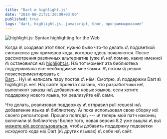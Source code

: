 ```yaml
---
title: "Dart и highlight.js"
date: "2014-08-21T21:20:00+03:00"
published: true
tags: "dart, highlight.js, javascript, блог, программирование"
---
```


![](/images/3rd-party/highlight-js.png "highlight.js: Syntax highlighting for the Web")

Когда я\ создавал этот блог, нужно было что-то делать с\ подсветкой синтаксиса для примеров кода, которые здесь
появляются. После рассмотрения различных альтернатив (уже и\ не\ помню, каких именно) я\ остановился на\ [highlight.js].
На\ тот момент эта библиотека поддерживала все необходимые мне языки. А\ потом я\ решил поэкспериментировать с\
[Dart]... Ну\ и\ написать пару постов о\ нём. Смотрю, а\ поддержки Dart в\ highlight.js нет. На\ сайте проекта сказано,
что разработчики не\ выполняют заказы на\ добавление новых языков, если хотите поддержку нового языка, то\ реализуйте
её\ сами.

Что делать, реализовал поддержку и\ отправил pull request на\ добавление языка в\ библиотеку. А\ пока использовал свою
сборку из\ своего репозитория. Прошло полгода\ --- и\ теперь мой патч наконец включили в\ библиотеку! Более того, новая
версия 8.2 уже вышла и\ вы\ [можете ей\ воспользоваться][download], чтобы добавить поддержку подсветки исходного кода
на\ Dart (и\ других языках) к\ себе на\ сайт.

[Dart]: https://www.dartlang.org/
[download]: https://highlightjs.org/download/
[highlight.js]: https://highlightjs.org/
